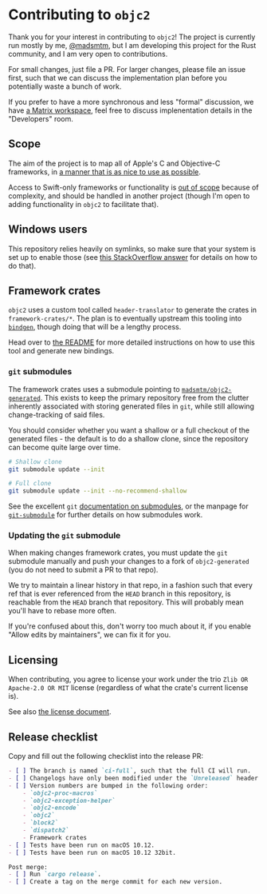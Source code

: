 # Contributing to `objc2`

Thank you for your interest in contributing to `objc2`! The project is
currently run mostly by me, [@madsmtm](https://github.com/madsmtm), but I am
developing this project for the Rust community, and I am very open to
contributions.

For small changes, just file a PR. For larger changes, please file an issue
first, such that we can discuss the implementation plan before you potentially
waste a bunch of work.

If you prefer to have a more synchronous and less "formal" discussion, we have
[a Matrix workspace](https://matrix.to/#/#objc2:matrix.org), feel free to
discuss implenentation details in the "Developers" room.


## Scope

The aim of the project is to map all of Apple's C and Objective-C frameworks,
in [a manner that is as nice to use as possible][nice-to-use].

Access to Swift-only frameworks or functionality is [out of scope][swift-oos]
because of complexity, and should be handled in another project (though I'm
open to adding functionality in `objc2` to facilitate that).

[nice-to-use]: https://github.com/madsmtm/objc2/issues/429
[swift-oos]: https://github.com/madsmtm/objc2/issues/524


## Windows users

This repository relies heavily on symlinks, so make sure that your system is
set up to enable those (see [this StackOverflow answer][so-symlink] for
details on how to do that).

[so-symlink]: https://stackoverflow.com/a/59761201/5203369


## Framework crates

`objc2` uses a custom tool called `header-translator` to generate the crates
in `framework-crates/*`. The plan is to eventually upstream this tooling into
[`bindgen`](https://github.com/rust-lang/rust-bindgen), though doing that will
be a lengthy process.

Head over to [the README](./crates/header-translator/README.md) for more
detailed instructions on how to use this tool and generate new bindings.


### `git` submodules

The framework crates uses a submodule pointing to [`madsmtm/objc2-generated`].
This exists to keep the primary repository free from the clutter inherently
associated with storing generated files in `git`, while still allowing
change-tracking of said files.

You should consider whether you want a shallow or a full checkout of the
generated files - the default is to do a shallow clone, since the repository
can become quite large over time.

```sh
# Shallow clone
git submodule update --init
```

```sh
# Full clone
git submodule update --init --no-recommend-shallow
```

See the excellent `git` [documentation on submodules][submodule-docs], or the
manpage for [`git-submodule`] for further details on how submodules work.


[`madsmtm/objc2-generated`]: https://github.com/madsmtm/objc2-generated
[submodule-docs]: https://git-scm.com/docs/gitsubmodules
[`git-submodule`]: https://git-scm.com/docs/git-submodule


### Updating the `git` submodule

When making changes framework crates, you must update the `git` submodule
manually and push your changes to a fork of `objc2-generated` (you do not need
to submit a PR to that repo).

We try to maintain a linear history in that repo, in a fashion such that every
ref that is ever referenced from the `HEAD` branch in this repository, is
reachable from the `HEAD` branch that repository. This will probably mean
you'll have to rebase more often.

If you're confused about this, don't worry too much about it, if you enable
"Allow edits by maintainers", we can fix it for you.


## Licensing

When contributing, you agree to license your work under the trio
`Zlib OR Apache-2.0 OR MIT` license (regardless of what the crate's current
license is).

See also [the license document](./LICENSE.md).


## Release checklist

Copy and fill out the following checklist into the release PR:

```markdown
- [ ] The branch is named `ci-full`, such that the full CI will run.
- [ ] Changelogs have only been modified under the `Unreleased` header.
- [ ] Version numbers are bumped in the following order:
    - `objc2-proc-macros`
    - `objc2-exception-helper`
    - `objc2-encode`
    - `objc2`
    - `block2`
    - `dispatch2`
    - Framework crates
- [ ] Tests have been run on macOS 10.12.
- [ ] Tests have been run on macOS 10.12 32bit.

Post merge:
- [ ] Run `cargo release`.
- [ ] Create a tag on the merge commit for each new version.
```
